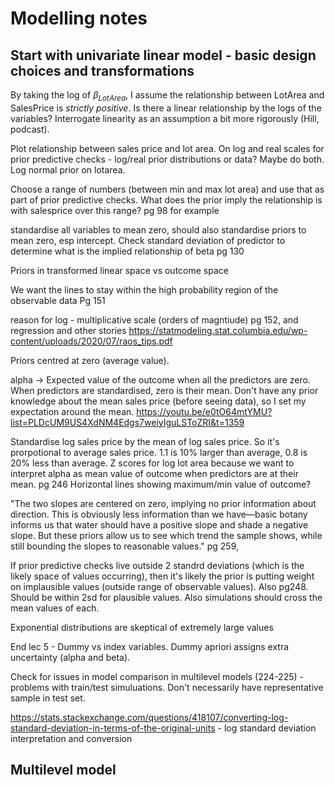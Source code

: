 # Modelling notes

## Start with univariate linear model - basic design choices and transformations
By taking the log of $\beta_{LotArea}$, I assume the relationship between LotArea and SalesPrice is _strictly positive_. Is there a linear relationship by the logs of the variables? Interrogate linearity as an assumption a bit more rigorously (Hill, podcast).

Plot relationship between sales price and lot area. On log and real scales for prior predictive checks - log/real prior distributions or data? Maybe do both. Log normal prior on lotarea. 

Choose a range of numbers (between min and max lot area) and use that as part of prior predictive checks. What does the prior imply the relationship is with salesprice over this range? pg 98 for example

standardise all variables to mean zero, should also standardise priors to mean zero, esp intercept. Check standard deviation of predictor to determine what is the implied relationship of beta pg 130

Priors in transformed linear space vs outcome space

We want the lines to stay within the high probability region of the observable data Pg 151

reason for log - multiplicative scale (orders of magntiude) pg 152, and regression and other stories https://statmodeling.stat.columbia.edu/wp-content/uploads/2020/07/raos_tips.pdf

Priors centred at zero (average value). 

alpha -> Expected value of the outcome when all the predictors are zero. When predictors are standardised, zero is their mean. Don't have any prior knowledge about the mean sales price (before seeing data), so I set my expectation around the mean.
https://youtu.be/e0tO64mtYMU?list=PLDcUM9US4XdNM4Edgs7weiyIguLSToZRI&t=1359

Standardise log sales price by the mean of log sales price. So it's prorpotional to average sales price. 1.1 is 10% larger than average, 0.8 is 20% less than average. Z scores for log lot area because  we want to interpret alpha as mean value of outcome when predictors are at their mean. pg 246
Horizontal lines showing maximum/min value of outcome? 

"The two slopes
are centered on zero, implying no prior information about direction. This is obviously less
information than we have—basic botany informs us that water should have a positive slope
and shade a negative slope. But these priors allow us to see which trend the sample shows, while still bounding the slopes to reasonable values." pg 259,

If prior predictive checks live outside 2 standrd deviations (which is the likely space of values occurring), then it's likely the prior is putting weight on implausible values (outside range of observable values). Also pg248. Should be within 2sd for plausible values. Also simulations should cross the mean values of each.

Exponential distributions are skeptical of extremely large values

End lec 5 - Dummy vs index variables. Dummy apriori assigns extra uncertainty (alpha and beta). 

Check for issues in model comparison in multilevel models (224-225) - problems with train/test simuluations. Don't necessarily have representative sample in test set.


https://stats.stackexchange.com/questions/418107/converting-log-standard-deviation-in-terms-of-the-original-units -  log standard deviation interpretation and conversion

## Multilevel model
